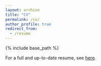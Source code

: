 ```yaml
---
layout: archive
title: "CV"
permalink: /cv/
author_profile: true
redirect_from:
  - /resume
---
```


{% include base_path %}

For a full and up-to-date resume, see [here](https://docs.google.com/document/d/1hqqCTVeB45SaRqJ4mYwK6Sjdtx1uiCXLhInnSloWb34/edit?usp=sharing).
